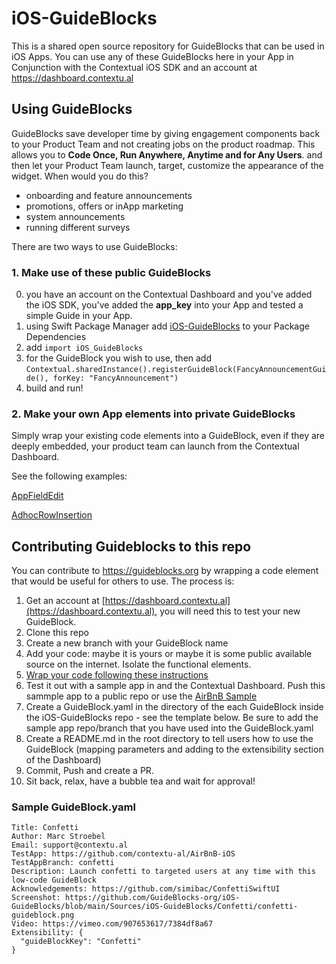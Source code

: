 # iOS-GuideBlocks

This is a shared open source repository for GuideBlocks that can be used in iOS Apps.
You can use any of these GuideBlocks here in your App in Conjunction with the Contextual iOS SDK and an account at https://dashboard.contextu.al

## Using GuideBlocks

GuideBlocks save developer time by giving engagement components back to your Product Team and not creating jobs on the product roadmap. This allows you to **Code Once, Run Anywhere, Anytime and for Any Users**. and then let your Product Team launch, target, customize the appearance of the widget. When would you do this?

- onboarding and feature announcements
- promotions, offers or inApp marketing
- system announcements
- running different surveys

There are two ways to use GuideBlocks:

### 1. Make use of these public GuideBlocks

0. you have an account on the Contextual Dashboard and you've added the iOS SDK, you've added the **app_key** into your App and tested a simple Guide in your App.
1. using Swift Package Manager add [iOS-GuideBlocks](https://github.com/GuideBlocks-org/iOS-GuideBlocks/blob/confetti/Sources/iOS-GuideBlocks) to your Package Dependencies
2. add `import iOS_GuideBlocks`
3. for the GuideBlock you wish to use, then add `Contextual.sharedInstance().registerGuideBlock(FancyAnnouncementGuide(), forKey: "FancyAnnouncement")`
4. build and run!


### 2. Make your own App elements into private GuideBlocks

Simply wrap your existing code elements into a GuideBlock, even if they are deeply embedded, your product team can launch from the Contextual Dashboard.

See the following examples:

[AppFieldEdit](https://github.com/contextu-al/AirBnB-iOS/tree/main/airbnb-main/airbnb-main/Components/CustomGuideBlocks/AppFieldEdit)

[AdhocRowInsertion](https://github.com/contextu-al/AirBnB-iOS/tree/main/airbnb-main/airbnb-main/Components/CustomGuideBlocks/AdhocRowInsertion)
 

## Contributing Guideblocks to this repo

You can contribute to https://guideblocks.org by wrapping a code element that would be useful for others to use. The process is:

1. Get an account at [https://dashboard.contextu.al](https://dashboard.contextu.al), you will need this to test your new GuideBlock.
2. Clone this repo
3. Create a new branch with your GuideBlock name
4. Add your code: maybe it is yours or maybe it is some public available source on the internet. Isolate the functional elements.
5. [Wrap your code following these instructions](https://github.com/GuideBlocks-org#how-do-i-make-a-guideblock)
6. Test it out with a sample app in and the Contextual Dashboard. Push this sammple app to a public repo or use the [AirBnB Sample](https://github.com/contextu-al/AirBnB-iOS)
7. Create a GuideBlock.yaml in the directory of the each GuideBlock inside the iOS-GuideBlocks repo - see the template below. Be sure to add the sample app repo/branch that you have used into the GuideBlock.yaml 
8. Create a README.md in the root directory to tell users how to use the GuideBlock (mapping parameters and adding to the extensibility section of the Dashboard) 
9. Commit, Push and create a PR.
10. Sit back, relax, have a bubble tea and wait for approval!


### Sample GuideBlock.yaml

```
Title: Confetti
Author: Marc Stroebel
Email: support@contextu.al
TestApp: https://github.com/contextu-al/AirBnB-iOS
TestAppBranch: confetti
Description: Launch confetti to targeted users at any time with this low-code GuideBlock
Acknowledgements: https://github.com/simibac/ConfettiSwiftUI
Screenshot: https://github.com/GuideBlocks-org/iOS-GuideBlocks/blob/main/Sources/iOS-GuideBlocks/Confetti/confetti-guideblock.png 
Video: https://vimeo.com/907653617/7384df8a67
Extensibility: {
  "guideBlockKey": "Confetti"
}
```
 
